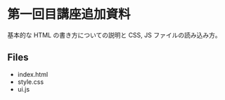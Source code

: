 第一回目講座追加資料
=================

基本的な HTML の書き方についての説明と CSS, JS ファイルの読み込み方。

Files
-----
* index.html
* style.css
* ui.js

